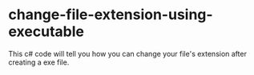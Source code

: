 # change-file-extension-using-executable
This c# code will tell you how you can change your file's extension after creating a exe file.
